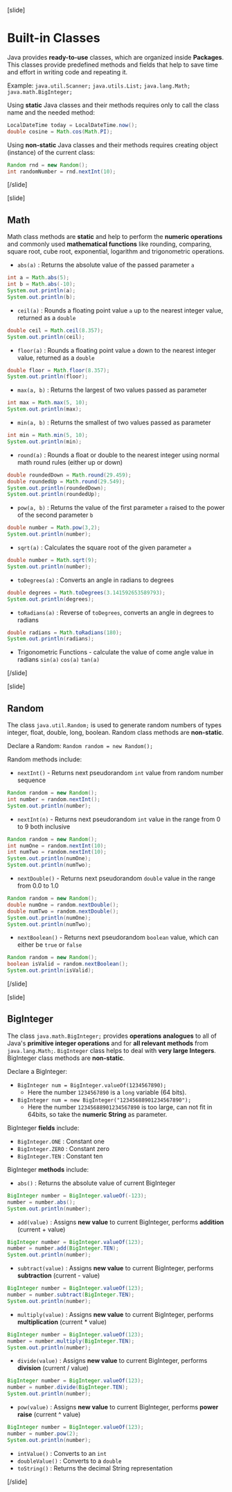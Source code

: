 [slide]
# Built-in Classes

Java provides **ready-to-use** classes, which are organized inside **Packages**. This classes provide predefined methods and fields that help to save time and effort in writing code and repeating it.

Example: `java.util.Scanner;` `java.utils.List;` `java.lang.Math;` `java.math.BigInteger;`


Using **static** Java classes and their methods requires only to call the class name and the needed method:
```java
LocalDateTime today = LocalDateTime.now();
double cosine = Math.cos(Math.PI);
```

Using **non-static** Java classes and their methods requires creating object (instance) of the current class:
```java
Random rnd = new Random();
int randomNumber = rnd.nextInt(10);
```
[/slide]


[slide]
## Math

Math class methods are **static** and  help to perform the **numeric operations** and commonly used **mathematical functions** like rounding, comparing, square root, cube root, exponential, logarithm and trigonometric operations.

- `abs(a)` : Returns the absolute value of the passed parameter `a`
```java live
int a = Math.abs(5);
int b = Math.abs(-10);
System.out.println(a);
System.out.println(b);
```
- `ceil(a)` : Rounds a floating point value `a` up to the nearest integer value, returned as a `double`
```java live
double ceil = Math.ceil(8.357);
System.out.println(ceil);
```
- `floor(a)` : Rounds a floating point value `a` down to the nearest integer value, returned as a `double`
```java live
double floor = Math.floor(8.357);
System.out.println(floor);
```
- `max(a, b)` : Returns the largest of two values passed as parameter
```java live
int max = Math.max(5, 10);
System.out.println(max);
```
- `min(a, b)` : Returns the smallest of two values passed as parameter
```java live
int min = Math.min(5, 10);
System.out.println(min);
```
- `round(a)` : Rounds a float or double to the nearest integer using normal math round rules (either up or down)
```java live
double roundedDown = Math.round(29.459);
double roundedUp = Math.round(29.549);
System.out.println(roundedDown);
System.out.println(roundedUp);
```
- `pow(a, b)` : Returns the value of the first parameter `a` raised to the power of the second parameter `b`
```java live
double number = Math.pow(3,2);
System.out.println(number);
```
- `sqrt(a)` : Calculates the square root of the given parameter `a`
```java live
double number = Math.sqrt(9);
System.out.println(number);
```
- `toDegrees(a)` : Converts an angle in radians to degrees
```java live
double degrees = Math.toDegrees(3.141592653589793);
System.out.println(degrees);
```
- `toRadians(a)` : Reverse of `toDegrees`, converts an angle in degrees to radians
```java live
double radians = Math.toRadians(180);
System.out.println(radians);
```
- Trigonometric Functions - calculate the value of come angle value in radians `sin(a)` `cos(a)` `tan(a)`


[/slide]


[slide]
## Random

The class `java.util.Random;` is used to generate random numbers of types integer, float, double, long, boolean. 
Random class methods are **non-static**.

Declare a Random:
`Random random = new Random();`

Random methods include:
- `nextInt()` - Returns next pseudorandom `int` value from random number sequence
```java live
Random random = new Random();
int number = random.nextInt();
System.out.println(number);
```
- `nextInt(n)` - Returns next pseudorandom `int` value in the range from 0 to 9 both inclusive
```java live
Random random = new Random();
int numOne = random.nextInt(10);
int numTwo = random.nextInt(10);
System.out.println(numOne);
System.out.println(numTwo);
```
- `nextDouble()` - Returns next pseudorandom `double` value in the range from 0.0 to 1.0
```java live 
Random random = new Random();
double numOne = random.nextDouble();
double numTwo = random.nextDouble();
System.out.println(numOne);
System.out.println(numTwo);
```
- `nextBoolean()` - Returns next pseudorandom `boolean` value, which can either be `true` or `false`
```java live
Random random = new Random();
boolean isValid = random.nextBoolean();
System.out.println(isValid);
```

[/slide]


[slide]
## BigInteger

The class `java.math.BigInteger;` provides **operations analogues** to all of Java's **primitive integer operations** and for **all relevant methods** from `java.lang.Math;`.
`BigInteger` class helps to deal with **very large Integers**. BigInteger class methods are **non-static**.

Declare a BigInteger:  
- `BigInteger num = BigInteger.valueOf(1234567890);` 
  - Here the number `1234567890` is a `long` variable (64 bits).
- `BigInteger num = new BigInteger("12345688901234567890");`
  - Here the number `12345688901234567890` is too large, can not fit in 64bits, so take the **numeric String** as parameter.

BigInteger **fields** include:
- `BigInteger.ONE` : Constant one
- `BigInteger.ZERO` : Constant zero
- `BigInteger.TEN` : Constant ten

BigInteger **methods** include:
- `abs()` : Returns the absolute value of current BigInteger
```java live
BigInteger number = BigInteger.valueOf(-123);
number = number.abs();
System.out.println(number);
```
- `add(value)` : Assigns **new value** to current BigInteger, performs **addition** (current + value)
```java live
BigInteger number = BigInteger.valueOf(123);
number = number.add(BigInteger.TEN);
System.out.println(number);
```
- `subtract(value)` :  Assigns **new value** to current BigInteger, performs **subtraction** (current - value)
```java live
BigInteger number = BigInteger.valueOf(123);
number = number.subtract(BigInteger.TEN);
System.out.println(number);
```
- `multiply(value)` : Assigns **new value** to current BigInteger, performs **multiplication** (current * value)
```java live
BigInteger number = BigInteger.valueOf(123);
number = number.multiply(BigInteger.TEN);
System.out.println(number);
```
- `divide(value)` : Assigns **new value** to current BigInteger, performs **division** (current / value)
```java live
BigInteger number = BigInteger.valueOf(123);
number = number.divide(BigInteger.TEN);
System.out.println(number);
```
- `pow(value)` : Assigns **new value** to current BigInteger, performs **power raise** (current ^ value)
```java live
BigInteger number = BigInteger.valueOf(123);
number = number.pow(2);
System.out.println(number);
```
- `intValue()` : Converts to an `int`
- `doubleValue()` : Converts to a `double`
- `toString()` : Returns the decimal String representation


[/slide]